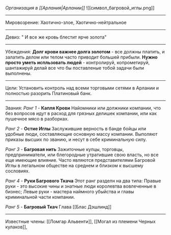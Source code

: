 *Организация в [[Арлания|Арлании]]*
![[символ_багровой_иглы.png]]
______
Мировозрение: Хаотично-злое, Хаотично-нейтральное 
_____
Девиз: " И все же кровь блестит ярче золота"
____
Убеждения: 
**Долг крови важнее долга золотом** - все должны платить, и залатить делом или телом часто приводит большей прибыли.
**Нужно просто уметь испльзовать людей** - контролируй, копрометируй, шантажируй делай все что бы поставленые тобой задачи были выполнены.
_______
Цели: Установить контроль над всеми торговыми сетями в Арлании и полностью разорить Платиновый банк.
______
Звания:
*Ранг 1* - **Капля Крови** Найомники или должники компании, что без вопросов идут в расход для грязных делишек компании, или как пушечное мясо в разборках.

*Ранг 2* - **Остие Иглы** Заслужившие верность в банде бойцы или удобные люди, составляющие основную массу компании. Выполяют приказы высших по званию, и несут в себе криминальную силу.

*Ранг 3* - **Багровая нить** Зажиточные купцы, торговцы, предприниматели, или блегородные утратившие свою власть, но все еще имеющие влияние. Часто являются представителями Багровой Иглы в легальном обществе на среднем и близком к высшему сословиях.

*Ранг 4* - **Руки Багрового Ткача** Этот ранг разделн на два типа: Правые руки - это высокие чины и знатные люди королевтва вовлеченные в бизнес; Левые руки - мастера наймного убыйства и главы криминальной части компании.

*Ранг 5* - **Багровый Ткач** Глава [[Блас Дэшлинд]] 
______
Известные члены: [[Ломгар Альвенти]], [[Могал из племени Черных кулаков]], 